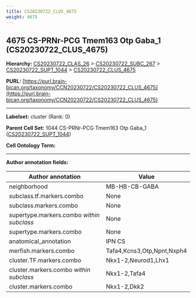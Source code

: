 ```yaml
---
title: CS20230722_CLUS_4675
weight: 4675
---
```

## 4675 CS-PRNr-PCG Tmem163 Otp Gaba_1 (CS20230722_CLUS_4675)
<b>Hierarchy: </b>
[CS20230722_CLAS_26](../CS20230722_CLAS_26) >
[CS20230722_SUBC_267](../CS20230722_SUBC_267) >
[CS20230722_SUPT_1044](../CS20230722_SUPT_1044) >
[CS20230722_CLUS_4675](../CS20230722_CLUS_4675)

**PURL:** [https://purl.brain-bican.org/taxonomy/CCN20230722/CS20230722_CLUS_4675](https://purl.brain-bican.org/taxonomy/CCN20230722/CS20230722_CLUS_4675)

---


**Labelset:** cluster (Rank: 0)

**Parent Cell Set:** 1044 CS-PRNr-PCG Tmem163 Otp Gaba_1 ([CS20230722_SUPT_1044](../CS20230722_SUPT_1044))



**Cell Ontology Term:** 

[MARKER GENES.]: #


---

[TRANSFERRED ANNOTATIONS.]: #


[AUTHOR ANNOTATION FIELDS.]: #


**Author annotation fields:**

| Author annotation | Value |
|-------------------|-------|
|neighborhood|MB-HB-CB-GABA|
|subclass.tf.markers.combo|None|
|subclass.markers.combo|None|
|supertype.markers.combo _within subclass_|None|
|supertype.markers.combo|None|
|anatomical_annotation|IPN CS|
|merfish.markers.combo|Tafa4,Kcns3,Otp,Npnt,Nxph4|
|cluster.TF.markers.combo|Nkx1-2,Neurod1,Lhx1|
|cluster.markers.combo _within subclass_|Nkx1-2,Tafa4|
|cluster.markers.combo|Nkx1-2,Dkk2|
